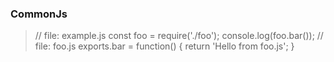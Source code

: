 ### CommonJs
>// file: example.js
const foo = require('./foo');
console.log(foo.bar());
// file: foo.js
exports.bar = function() {
  return 'Hello from foo.js';
}

###